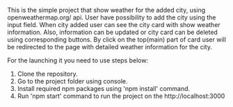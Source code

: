 This is the simple project that show weather for the added city, using openweathermap.org/ api.
User have possibility to add the city using the input field.
When city added user can see the city card with show weather information.
Also, information can be updated or city card can be deleted using corresponding buttons.
By click on the top(main) part of card user will be redirected to the page with detailed weather information for the city.


For the launching it you need to use steps below:

1. Clone the repository.
2. Go to the project folder using console.
3. Install required npm packages using 'npm install' command.
4. Run 'npm start' command to run the project on the http://localhost:3000

